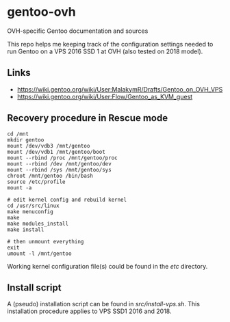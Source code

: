 # gentoo-ovh
OVH-specific Gentoo documentation and sources

This repo helps me keeping track of the configuration settings needed
to run Gentoo on a VPS 2016 SSD 1 at OVH (also tested on 2018 model).

## Links

* https://wiki.gentoo.org/wiki/User:MalakymR/Drafts/Gentoo_on_OVH_VPS
* https://wiki.gentoo.org/wiki/User:Flow/Gentoo_as_KVM_guest

## Recovery procedure in Rescue mode

```
cd /mnt
mkdir gentoo
mount /dev/vdb3 /mnt/gentoo
mount /dev/vdb1 /mnt/gentoo/boot
mount --rbind /proc /mnt/gentoo/proc
mount --rbind /dev /mnt/gentoo/dev
mount --rbind /sys /mnt/gentoo/sys
chroot /mnt/gentoo /bin/bash
source /etc/profile
mount -a

# edit kernel config and rebuild kernel
cd /usr/src/linux
make menuconfig
make
make modules_install
make install

# then unmount everything
exit
umount -l /mnt/gentoo
```

Working kernel configuration file(s) could be found in the *etc*
directory.

## Install script

A (pseudo) installation script can be found in
*src/install-vps.sh*. This installation procedure applies to VPS SSD1
2016 and 2018.